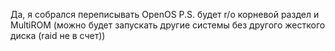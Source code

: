 Да, я собрался переписывать OpenOS
P.S. будет r/o корневой раздел и MultiROM (можно будет запускать другие системы без другого жесткого диска (raid не в счет))
